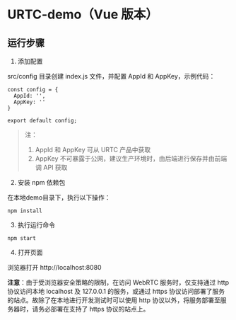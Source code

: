 # URTC-demo（Vue 版本）

## 运行步骤

1. 添加配置

src/config 目录创建 index.js 文件，并配置 AppId 和 AppKey，示例代码：

```
const config = {
  AppId: '',
  AppKey: ''
}

export default config;
```

> 注：
> 
> 1. AppId 和 AppKey 可从 URTC 产品中获取
> 2. AppKey 不可暴露于公网，建议生产环境时，由后端进行保存并由前端调 API 获取

2. 安装 npm 依赖包   

在本地demo目录下，执行以下操作：    



```
npm install
```

3. 执行运行命令

```
npm start
```

4. 打开页面

浏览器打开 http://localhost:8080

**注意**：由于受浏览器安全策略的限制，在访问 WebRTC 服务时，仅支持通过 http 协议访问本地 localhost 及 127.0.0.1 的服务，或通过 https 协议访问部署了服务的站点。故除了在本地进行开发测试时可以使用 http 协议以外，将服务部署至服务器时，请务必部署在支持了 https 协议的站点上。
